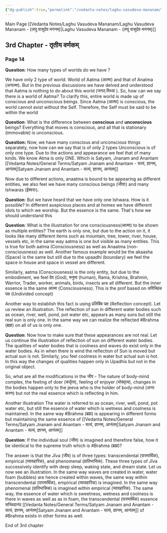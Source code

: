 ```yaml
---
{"dg-publish":true,"permalink":"/vedanta-notes/laghu-vasudeva-mananam/laghu-vasudeva-mananam-3rd-chapter/"}
---
```


Main Page [[Vedanta Notes/Laghu Vasudeva Mananam/Laghu Vasudeva Mananam - (लघु वासुदेव मननम्)\|Laghu Vasudeva Mananam - (लघु वासुदेव मननम्)]]

## 3rd Chapter - तृतीय  वर्णकम् 

### Page 14 

**Question**: How many types of worlds do we have ?

We have only 2 type of world. World of Aatma (आत्मा) and that of Anatma (अनात्मा). But in the previous discussions we have delved and understood that Aatma is nothing to do about this world (जगत्  मिथ्या ). So, how can we say there is a world of Aatma? To clarify this, entire world is made up of conscious and unconscious beings. Since Aatma (आत्मा) is conscious, the world cannot exist without the Self. Therefore, the Self must be said to be within the world

**Question**: What is the difference between **conscious** and **unconscious** beings? 
Everything that moves is conscious, and all that is stationary (immovable) is unconscious.

**Question:**  Now, we have many conscious and unconscious things separately, now how can we say that is of only 2 types
Unconscious is of only one type. Due to the actions and appearance we feel that of many kinds. 
We know Atma is only ONE. Which is Satyam, Jnanam and Anantam [[Vedanta Notes/General Terms/Satyam Jnanam and Anantam - सत्यं, ज्ञानम्, आनंतम्\|Satyam Jnanam and Anantam - सत्यं, ज्ञानम्, आनंतम्]]

Now due to different actions, anaatma is bound to be appearing as different entities, we also feel we have many conscious beings (जीवाः)  and many Ishwaras (ईश्वराः). 

**Question**: But we have heard that we have only one Ishwara. How is it possible?
In different auspicious places and at homes we have different idols to which we worship. But the essence is the same. That's how we should understand this 

**Question**: What is the illustration for one consciousness(आत्मा) to be shown as multiple entities? 
The earth is only one, but due to the action on it, it looks like many different items such as mountain, tree, tower, river, house, vessels etc, in the same way aatma is one but visible as many entities. This is true for both aatma (Consciousness) as well as Anaatma (non-consciousness) as well. Another famous example would be the akaasha (Space) is the same but still due to the upaadhi (boundary) we feel the space in house and space in vessel are different. 

Similarly, aatma (Consciousness)  is the only entity, but due to the embodiment, we feel देव (God), मनुष्य (human), Rama, Krishna, Brahmin, Warrior, Trader, worker, animals, birds, insects are all different. But the inner essence is the same आत्मा (Consciousness). This is the prof based on अविच्छिन्न पक्ष (Undivided concept)

Another way to establish this fact is using  प्रतिबिंब पक्ष  (Reflection concept). Let us review an illustration. The reflection of sun in different water bodies such as ocean, river, well, pond, pot water etc, appears as many suns but still the real sun is only one. In the same way we can realize the reflected #Brahma (ब्रह्म)  on all of us is only one.

**Question**: Now how to make sure that these appearances are not real.
Let us continue the illustration of reflection of sun on different water bodies. The qualities of water bodies that is coolness and waves do exist only in the water bodies. As in when there is wind the reflection of Sun is moved but actual sun is not. Similarly, you feel coolness in water but actual sun is hot. In this way the changes of qualities happen only in Upadhis but not in the original object.

So, what are all the modifications in the जीव - The nature of body-mind complex, the feeling of doer (कर्तृत्व), feeling of enjoyer (भोक्तृत्व), changes in the bodies happen only to the jeeva who is the holder of body-mind (अन्तः करण) but not the real essence which is reflecting in him.

Another illustration 
The water is referred to as ocean, river, well, pond, pot water etc, but still the essence of water which is wetness and coolness is maintained. In the same way #Brahma (ब्रह्म) is appearing in different forms but maintaining the same essence of [[Vedanta Notes/General Terms/Satyam Jnanam and Anantam - सत्यं, ज्ञानम्, आनंतम्\|Satyam Jnanam and Anantam - सत्यं, ज्ञानम्, आनंतम्]]

**Question**: If the individual soul (जीव) is imagined and therefore false, how it be identical to the supreme truth which is #Brahma (ब्रह्म)? 

The answer is that the Jīva (जीव) is of three types: transcendental (पारमार्थिक), empirical (व्यावहारिक), and phenomenal (प्रातिभासिक). These three types of Jīva successively identify with deep sleep, waking state, and dream state. Let us now see an illustration. In the same way waves are created in water, water foam (bubbles) are hence created within waves, the same way within transcendental (पारमार्थिक), empirical (व्यावहारिक) is imagined. In the same way  phenomenal (प्रातिभासिक) is imagined within empirical (व्यावहारिक). The same way, the essence of water which is sweetness, wetness and coolness is there in waves as well as as in foam, the transcendental (पारमार्थिक) essence  सच्चिदानंद [[Vedanta Notes/General Terms/Satyam Jnanam and Anantam - सत्यं, ज्ञानम्, आनंतम्\|Satyam Jnanam and Anantam - सत्यं, ज्ञानम्, आनंतम्]]  of #Brahma exists in other forms as well. 

End of 3rd chapter 
